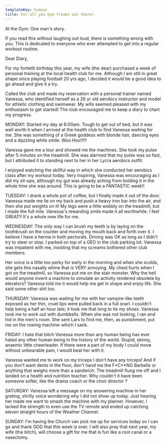 ```yaml
---
templateKey: humour
title: For all you Gym freaks out there!
---
```

 At the Gym: One man's story.

If you read this without laughing out loud, there is something wrong with you. This is dedicated to everyone who ever attempted to get into a regular workout routine.

Dear Diary,

For my fortieth birthday this year, my wife (the dear) purchased a week of personal training at the local health club for me. Although I am still in great shape since playing football 20 yrs ago, I decided it would be a good idea to go ahead and give it a try.

Called the club and made my reservation with a personal trainer named Vanessa, who identified herself as a 26 yr old aerobics instructor and model for athletic clothing and swimwear. My wife seemed pleased with my enthusiasm to get started! The club encouraged me to keep a diary to chart my progress.

MONDAY: Started my day at 6:00am. Tough to get out of bed, but it was well worth it when I arrived at the health club to find Vanessa waiting for me. She was something of a Greek goddess with blonde hair, dancing eyes and a dazzling white smile. Woo Hoo!!!!!

Vanessa gave me a tour and showed me the machines. She took my pulse after 5 minutes on the treadmill. She was alarmed that my pulse was so fast, but I attributed it to standing next to her in her Lycra aerobics outfit.

I enjoyed watching the skillful way in which she conducted her aerobics class after my workout today. Very inspiring, Vanessa was encouraging as I did my sit-ups, although my gut was already aching from holding it in the whole time she was around. This is going to be a FANTASTIC week!!

TUESDAY: I drank a whole pot of coffee, but I finally made it out of the door. Vanessa made me lie on my back and push a heavy iron bar into the air, and then she put weights on it! My legs were a little wobbly on the treadmill, but I made the full mile. Vanessa's rewarding smile made it all worthwhile. I feel GREAT!! It's a whole new life for me.

WEDNESDAY: The only way I can brush my teeth is by laying on the toothbrush on the counter and moving my mouth back and forth over it. I believe I have a hernia in both pectorals. Driving was OK as long as I didn't try to steer or stop. I parked on top of a GEO in the club parking lot. Vanessa was impatient with me, insisting that my screams bothered other club members.

Her voice is a little too perky for early in the morning and when she scolds, she gets this nasally whine that is VERY annoying. My chest hurts when I got on the treadmill, so Vanessa put me on the stair monster. Why the hell would anyone invent a machine to simulate an activity rendered obsolete by elevators? Vanessa told me it would help me get in shape and enjoy life. She said some other shit too.

THURSDAY: Vanessa was waiting for me with her vampire-like teeth exposed as her thin, cruel lips were pulled back in a full snarl. I couldn't help being a half an hour late; it took me that long to tie my shoes. Vanessa took me to work out with dumbbells. When she was not looking, I ran and hid in the men's room. She sent Lars to find me, then, as punishment, put me on the rowing machine-which I sank.

FRIDAY: I hate that bitch Vanessa more than any human being has ever hated any other human being in the history of the world. Stupid, skinny, anaemic little cheerleader. If there were a part of my body I could move without unbearable pain, I would beat her with it.

Vanessa wanted me to work on my triceps I don't have any triceps! And if you don't want dents in the floor, don't hand me the F*C**NG Barbells or anything that weighs more than a sandwich. The treadmill flung me off and I landed on a health and nutrition teacher. Why couldn't it have been someone softer, like the drama coach or the choir director ?

SATURDAY: Vanessa left a message on my answering machine in her grating, shrilly voice wondering why I did not show up today. Just hearing her made me want to smash the machine with my planner. However, I lacked the strength to even use the TV remote and ended up catching eleven straight hours of the Weather Channel.

SUNDAY: I'm having the Church van pick me up for services today so I can go and thank GOD that this week is over. I will also pray that next year, my wife (the bitch), will choose a gift for me that is fun like a root canal or a vasectomy.